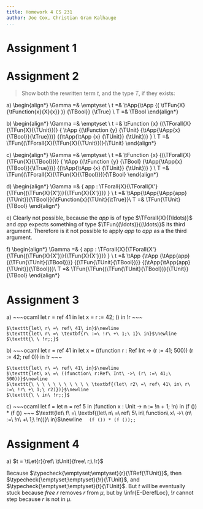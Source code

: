 ```yaml
---
title: Homework 4 CS 231
author: Joe Cox, Christian Gram Kalhauge
...
```



# Assignment 1

# Assignment 2

> Show both the rewritten term $t$, and the type $T$, if they exists:

a)  \begin{align*}
	\Gamma =& \emptyset \\
	t =& \tApp{\tApp {( \tTFun{X}{\tFunction{x}{X}{x}} )} {\TBool}} {\tTrue} \\
	T =& \TBool 
	\end{align*}

b)  \begin{align*}
	\Gamma =& \emptyset \\
	t =& \tFunction {x} {(\TForall{X}{\TFun{X}{\TUnit}})} {
		\tApp
			{(\tFunction {y} {\TUnit} {\tApp{\tApp{x}{\TBool}}{\tTrue}})}
			{(\tApp{\tApp {x} {\TUnit}} {\tUnit})}
		} \\
	T =& \TFun{(\TForall{X}{\TFun{X}{\TUnit}})}{\TUnit}
	\end{align*}

c)  \begin{align*}
	\Gamma =& \emptyset \\
	t =& \tFunction {x} {(\TForall{X}{\TFun{X}{\TBool}})} {
		\tApp
			{(\tFunction {y} {\TBool} {\tApp{\tApp{x}{\TBool}}{\tTrue}})}
			{(\tApp{\tApp {x} {\TUnit}} {\tUnit})}
		} \\
	T =& \TFun{(\TForall{X}{\TFun{X}{\TBool}})}{\TBool}
	\end{align*}

d)  \begin{align*}
	\Gamma =& \{ app : \TForall{X}{\TForall{X'}{\TFun{(\TFun{X}{X'})}{\TFun{X}{X'}}}} \} \\
	t =& \tApp{\tApp{\tApp{app}{\TUnit}}{\TBool}}{\tFunction{x}{\TUnit}{\tTrue}}\\
	T =& \TFun{\TUnit}{\TBool}
	\end{align*}

e)  Clearly not possible, because the $app$ is of type $\TForall{X}{(\ldots)}$ and
	$app$ expects something of type $\TFun{(\ldots)}{(\ldots)}$ its third argument.
	Therefore is it not possible to apply $app$ to $app$ as a the third argument.

f)  \begin{align*}
	\Gamma =& \{ app : \TForall{X}{\TForall{X'}{\TFun{(\TFun{X}{X'})}{\TFun{X}{X'}}}} \} \\
	t =& \tApp
		{\tApp
			{\tApp{app}{(\TFun{\TUnit}{\TBool})}}
			{(\TFun{\TUnit}{\TBool})}}
		{(\tApp{\tApp{app}{\TUnit}}{\TBool})}\\
	T =& \TFun{\TFun{(\TFun{\TUnit}{\TBool})}{\TUnit}}{\TBool}
	\end{align*}

# Assignment 3
a)  ~~~ocaml
    let r = ref 41 in
        let x = r := 42; () in
            !r
    ~~~

    $\texttt{let\ r\ =\ ref\ 41\ in}$\newline
    $\texttt{let\ r\ =\ \textbf{r\ :=\ !r\ +\ 1;\ 1}\ in}$\newline
    $\texttt{\ \ !r;;}$

b)  ~~~ocaml
    let r = ref 41 in
        let x = ((function r : Ref Int -> (r := 41; 500)) (r := 42; ref 0)) in
            !r
    ~~~

    $\texttt{let\ r\ =\ ref\ 41\ in}$\newline
    $\texttt{let\ x\ =\ ((function\ r:Ref\ Int\ ->\ (r\ :=\ 41;\ 500))}$\newline
    $\texttt{\ \ \ \ \ \ \ \ \ \ \ \textbf{(let\ r2\ =\ ref\ 41\ in\ r\ :=\ !r\ +\ 1;\ r2)})}$\newline
    $\texttt{\ \ in\ !r;;}$

c) 
    ~~~ocaml
    let f = let n = ref 5 in (function x : Unit -> n := !n + 1; !n) in
        (f ()) * (f ())
    ~~~
    $\texttt{let\ f\ =\ \textbf{(let\ n\ =\ ref\ 5\ in\ function\ x\ ->\ (n\ :=\ !n\ +\ 1;\ !n))}\ in}$\newline
    $\texttt{\ \ (f\ ())\ *\ (f\ ());;}$

# Assignment 4

a) $t = \tLet{r}{ref\ \tUnit}{free\ r;\ !r}$

   Because $\typecheck{\emptyset;\emptyset}{r}{\TRef{\TUnit}}$, then $\typecheck{\emptyset;\emptyset}{!r}{\TUnit}$, and $\typecheck{\emptyset;\emptyset}{t}{\TUnit}$.  But $t$ will be eventually stuck because $free\ r$ removes $r$ from $\mu$, but by \infr{E-DerefLoc}, $!r$ cannot step because $r$ is not in $\mu$.
